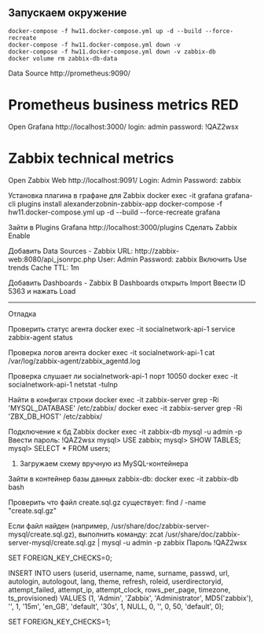 ## Запускаем окружение

```shell
docker-compose -f hw11.docker-compose.yml up -d --build --force-recreate
docker-compose -f hw11.docker-compose.yml down -v
docker-compose -f hw11.docker-compose.yml down -v zabbix-db
docker volume rm zabbix-db-data
```

Data Source
http://prometheus:9090/

# Prometheus business metrics RED

Open Grafana http://localhost:3000/
login: admin
password: !QAZ2wsx

# Zabbix technical metrics

Open Zabbix Web http://localhost:9091/
Login: Admin
Password: zabbix

Установка плагина в графане для Zabbix
docker exec -it grafana grafana-cli plugins install alexanderzobnin-zabbix-app
docker-compose -f hw11.docker-compose.yml up -d --build --force-recreate grafana

Зайти в Plugins Grafana http://localhost:3000/plugins
Сделать Zabbix Enable

Добавить Data Sources - Zabbix
URL: http://zabbix-web:8080/api_jsonrpc.php
User: Admin
Password: zabbix
Включить Use trends
Cache TTL: 1m

Добавить Dashboards - Zabbix
В Dashboards открыть Import
Ввести ID 5363 и нажать Load




------------------------------
Отладка

Проверить статус агента
docker exec -it socialnetwork-api-1 service zabbix-agent status

Проверка логов агента
docker exec -it socialnetwork-api-1 cat /var/log/zabbix-agent/zabbix_agentd.log

Проверка слушает ли socialnetwork-api-1 порт 10050
docker exec -it socialnetwork-api-1 netstat -tulnp

Найти в конфигах строки
docker exec -it zabbix-server grep -Ri 'MYSQL_DATABASE' /etc/zabbix/
docker exec -it zabbix-server grep -Ri 'ZBX_DB_HOST' /etc/zabbix/

Подключение к бд Zabbix
docker exec -it zabbix-db mysql -u admin -p
Ввести пароль: !QAZ2wsx
mysql> USE zabbix;
mysql> SHOW TABLES;
mysql> SELECT * FROM users;

1. Загружаем схему вручную из MySQL-контейнера
   
Зайти в контейнер базы данных zabbix-db:
docker exec -it zabbix-db bash

Проверить что файл create.sql.gz существует:
find / -name "create.sql.gz"

Если файл найден (например, /usr/share/doc/zabbix-server-mysql/create.sql.gz), выполнить команду:
zcat /usr/share/doc/zabbix-server-mysql/create.sql.gz | mysql -u admin -p zabbix
Пароль !QAZ2wsx

SET FOREIGN_KEY_CHECKS=0;

INSERT INTO users (userid, username, name, surname, passwd, url, autologin, autologout, lang, theme, refresh, roleid, userdirectoryid, attempt_failed, attempt_ip, attempt_clock, rows_per_page, timezone, ts_provisioned)
VALUES (1, 'Admin', 'Zabbix', 'Administrator', MD5('zabbix'), '', 1, '15m', 'en_GB', 'default', '30s', 1, NULL, 0, '', 0, 50, 'default', 0);

SET FOREIGN_KEY_CHECKS=1;
